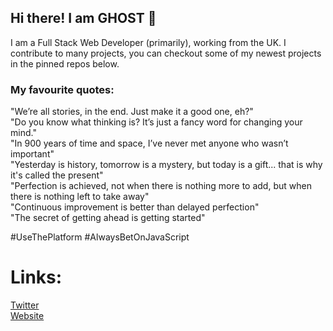## Hi there! I am GHOST 👋
I am a Full Stack Web Developer (primarily), working from the UK. I contribute to many projects, you can checkout some of my newest projects in the pinned repos below.

### My favourite quotes:

"We’re all stories, in the end. Just make it a good one, eh?"<br />
"Do you know what thinking is? It’s just a fancy word for changing your mind."<br />
"In 900 years of time and space, I’ve never met anyone who wasn’t important"<br />
"Yesterday is history, tomorrow is a mystery, but today is a gift... that is why it's called the present"<br />
"Perfection is achieved, not when there is nothing more to add, but when there is nothing left to take away"<br />
"Continuous improvement is better than delayed perfection"<br />
"The secret of getting ahead is getting started"<br />

#UseThePlatform #AlwaysBetOnJavaScript
<!-- 
# Sponsors

Thanks to my amazing sponsors, you can check them out below and [sponsor me here](https://ghostdev.xyz/donate)

|![](https://user-images.githubusercontent.com/47755378/142604958-c8b70670-7650-485e-a131-5abc6ea55345.png)|![](https://user-images.githubusercontent.com/47755378/143571958-931c8c31-c710-4888-ae8d-8b8e4695ad9e.png)
|---|---|
|[Scott Spence](https://scottspence.com/)|[Fractal](https://github.com/fractalHQ)|
 -->
# Links:
[Twitter](https://twitter.com/onlyspaceghost)<br />
[Website](https://ghostdev.xyz)<br />

